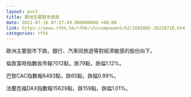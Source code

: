 ```yaml
---
layout: post
title: 歐洲主要股市低收
date: 2021-07-16 07:27:49.000000000 +08:00
link: https://news.rthk.hk/rthk/ch/component/k2/1601065-20210716.htm
categories: rthk
---
```


歐洲主要股市下跌。銀行、汽車同旅遊等對經濟敏感的股份向下。

倫敦富時指數收市報7012點，跌79點，跌幅1.12%。

巴黎CAC指數報6493點，跌65點，跌幅0.99%。

法蘭克福DAX指數報15629點，跌159點，跌幅1.01%。
